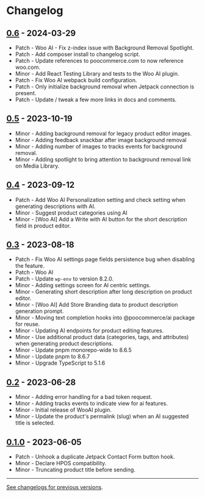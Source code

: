 # Changelog

## [0.6](https://github.com/poocommerce/poocommerce/releases/tag/0.6) - 2024-03-29 

-   Patch - Woo AI - Fix z-index issue with Background Removal Spotlight.
-   Patch - Add composer install to changelog script.
-   Patch - Update references to poocommerce.com to now reference woo.com.
-   Minor - Add React Testing Library and tests to the Woo AI plugin.
-   Patch - Fix Woo AI webpack build configuration.
-   Patch - Only initialize background removal when Jetpack connection is present.
-   Patch - Update / tweak a few more links in docs and comments.

## [0.5](https://github.com/poocommerce/poocommerce/releases/tag/0.5) - 2023-10-19 

-   Minor - Adding background removal for legacy product editor images.
-   Minor - Adding feedback snackbar after image background removal
-   Minor - Adding number of images to tracks events for background removal.
-   Minor - Adding spotlight to bring attention to background removal link on Media Library.

## [0.4](https://github.com/poocommerce/poocommerce/releases/tag/0.4) - 2023-09-12 

-   Patch - Add Woo AI Personalization setting and check setting when generating descriptions with AI.
-   Minor - Suggest product categories using AI
-   Minor - [Woo AI] Add a Write with AI button for the short description field in product editor.

## [0.3](https://github.com/poocommerce/poocommerce/releases/tag/0.3) - 2023-08-18 

-   Patch - Fix Woo AI settings page fields persistence bug when disabling the feature.
-   Patch - Woo AI
-   Patch - Update `wp-env` to version 8.2.0.
-   Minor - Adding settings screen for AI centric settings.
-   Minor - Generating short description after long description on product editor.
-   Minor - [Woo AI] Add Store Branding data to product description generation prompt.
-   Minor - Moving text completion hooks into @poocommerce/ai package for reuse.
-   Minor - Updating AI endpoints for product editing features.
-   Minor - Use additional product data (categories, tags, and attributes) when generating product descriptions.
-   Minor - Update pnpm monorepo-wide to 8.6.5
-   Minor - Update pnpm to 8.6.7
-   Minor - Upgrade TypeScript to 5.1.6

## [0.2](https://github.com/poocommerce/poocommerce/releases/tag/0.2) - 2023-06-28 

-   Minor - Adding error handling for a bad token request.
-   Minor - Adding tracks events to indicate view for ai features.
-   Minor - Initial release of WooAI plugin.
-   Minor - Update the product's permalink (slug) when an AI suggested title is selected.

## [0.1.0](https://github.com/poocommerce/poocommerce/releases/tag/0.1.0) - 2023-06-05 

-   Patch - Unhook a duplicate Jetpack Contact Form button hook.
-   Minor - Declare HPOS compatibility.
-   Minor - Truncating product title before sending.

---

[See changelogs for previous versions](https://raw.githubusercontent.com/poocommerce/poocommerce/trunk/changelog.txt).
